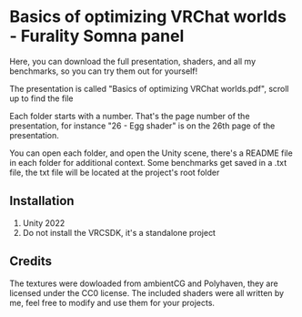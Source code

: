 # Basics of optimizing VRChat worlds - Furality Somna panel

Here, you can download the full presentation, shaders, and all my benchmarks, so you can try them out for yourself!

The presentation is called "Basics of optimizing VRChat worlds.pdf", scroll up to find the file

Each folder starts with a number. That's the page number of the presentation, for instance "26 - Egg shader" is on the 26th page of the presentation.

You can open each folder, and open the Unity scene, there's a README file in each folder for additional context. Some benchmarks get saved in a .txt file, the txt file will be located at the project's root folder

## Installation

1) Unity 2022
2) Do not install the VRCSDK, it's a standalone project

## Credits

The textures were dowloaded from ambientCG and Polyhaven, they are licensed under the CC0 license.
The included shaders were all written by me, feel free to modify and use them for your projects.
